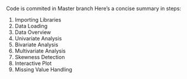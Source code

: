 Code is commited in Master branch
Here’s a concise summary in steps:
1. Importing Libraries
2. Data Loading
3. Data Overview
4. Univariate Analysis
5. Bivariate Analysis
6. Multivariate Analysis
7. Skewness Detection
8. Interactive Plot
9. Missing Value Handling
